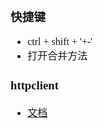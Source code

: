 <font face="Simsun" size=3>

### 快捷键

- ctrl + shift + '+-'
- 打开合并方法

### httpclient

- [文档](https://www.jetbrains.com/help/idea/exploring-http-syntax.html#run_request)

</font>
